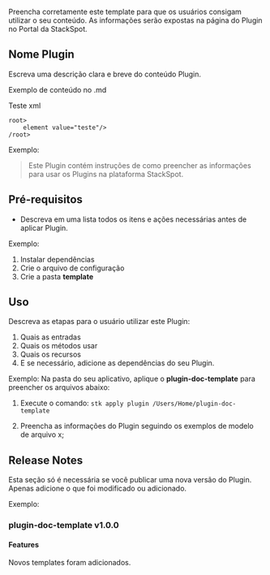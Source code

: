 Preencha corretamente este template para que os usuários consigam utilizar o seu conteúdo. As informações serão expostas na página do Plugin no Portal da StackSpot.

## Nome Plugin

Escreva uma descrição clara e breve do conteúdo Plugin. 

Exemplo  de conteúdo  no .md

Teste xml
```
root>
    element value="teste"/>
/root>
```

Exemplo:
> Este Plugin contém instruções de como preencher as informações para usar os Plugins na plataforma StackSpot.

## Pré-requisitos

- Descreva em uma lista todos os itens e ações necessárias antes de aplicar Plugin.

Exemplo:
1. Instalar dependências
2. Crie o arquivo de configuração
3. Crie a pasta **template**

## Uso

Descreva as etapas para o usuário utilizar este Plugin:

1. Quais as entradas
2. Quais os métodos usar
3. Quais os recursos
4. E se necessário, adicione as dependências do seu Plugin.

Exemplo: 
Na pasta do seu aplicativo, aplique o **plugin-doc-template** para preencher os arquivos abaixo:

1. Execute o comando:
`
stk apply plugin /Users/Home/plugin-doc-template
`

2. Preencha as informações do Plugin seguindo os exemplos de modelo de arquivo x;

## Release Notes

Esta seção só é necessária se você publicar uma nova versão do Plugin. Apenas adicione o que foi modificado ou adicionado.

Exemplo:
### plugin-doc-template v1.0.0

#### Features
Novos templates foram adicionados.
